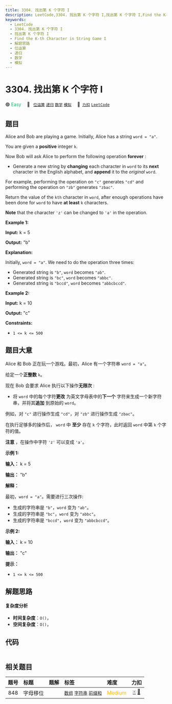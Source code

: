 ```yaml
---
title: 3304. 找出第 K 个字符 I
description: LeetCode,3304. 找出第 K 个字符 I,找出第 K 个字符 I,Find the K-th Character in String Game I,解题思路,位运算,递归,数学,模拟
keywords:
  - LeetCode
  - 3304. 找出第 K 个字符 I
  - 找出第 K 个字符 I
  - Find the K-th Character in String Game I
  - 解题思路
  - 位运算
  - 递归
  - 数学
  - 模拟
---
```


# 3304. 找出第 K 个字符 I

🟢 <font color=#15bd66>Easy</font>&emsp; 🔖&ensp; [`位运算`](/tag/bit-manipulation.md) [`递归`](/tag/recursion.md) [`数学`](/tag/math.md) [`模拟`](/tag/simulation.md)&emsp; 🔗&ensp;[`力扣`](https://leetcode.cn/problems/find-the-k-th-character-in-string-game-i) [`LeetCode`](https://leetcode.com/problems/find-the-k-th-character-in-string-game-i)

## 题目

Alice and Bob are playing a game. Initially, Alice has a string `word = "a"`.

You are given a **positive** integer `k`.

Now Bob will ask Alice to perform the following operation **forever** :

  * Generate a new string by **changing** each character in `word` to its **next** character in the English alphabet, and **append** it to the _original_ `word`.

For example, performing the operation on `"c"` generates `"cd"` and performing
the operation on `"zb"` generates `"zbac"`.

Return the value of the `kth` character in `word`, after enough operations
have been done for `word` to have **at least** `k` characters.

**Note** that the character `'z'` can be changed to `'a'` in the operation.



**Example 1:**

**Input:** k = 5

**Output:** "b"

**Explanation:**

Initially, `word = "a"`. We need to do the operation three times:

  * Generated string is `"b"`, `word` becomes `"ab"`.
  * Generated string is `"bc"`, `word` becomes `"abbc"`.
  * Generated string is `"bccd"`, `word` becomes `"abbcbccd"`.

**Example 2:**

**Input:** k = 10

**Output:** "c"



**Constraints:**

  * `1 <= k <= 500`


## 题目大意

Alice 和 Bob 正在玩一个游戏。最初，Alice 有一个字符串 `word = "a"`。

给定一个**正整数** `k`。

现在 Bob 会要求 Alice 执行以下操作**无限次** :

  * 将 `word` 中的每个字符**更改** 为英文字母表中的**下一个** 字符来生成一个新字符串，并将其**追加** 到原始的 `word`。

例如，对 `"c"` 进行操作生成 `"cd"`，对 `"zb"` 进行操作生成 `"zbac"`。

在执行足够多的操作后， `word` 中 **至少** 存在 `k` 个字符，此时返回 `word` 中第 `k` 个字符的值。

**注意** ，在操作中字符 `'z'` 可以变成 `'a'`。



**示例 1:**

**输入：** k = 5

**输出：** "b"

**解释：**

最初，`word = "a"`。需要进行三次操作:

  * 生成的字符串是 `"b"`，`word` 变为 `"ab"`。
  * 生成的字符串是 `"bc"`，`word` 变为 `"abbc"`。
  * 生成的字符串是 `"bccd"`，`word` 变为 `"abbcbccd"`。

**示例 2:**

**输入：** k = 10

**输出：** "c"



**提示：**

  * `1 <= k <= 500`


## 解题思路

#### 复杂度分析

- **时间复杂度**：`O()`，
- **空间复杂度**：`O()`，

## 代码

```javascript

```

## 相关题目

<!-- prettier-ignore -->
| 题号 | 标题 | 题解 | 标签 | 难度 | 力扣 |
| :------: | :------ | :------: | :------ | :------ | :------: |
| 848 | 字母移位 |  |  [`数组`](/tag/array.md) [`字符串`](/tag/string.md) [`前缀和`](/tag/prefix-sum.md) | <font color=#ffb800>Medium</font> | [🀄️](https://leetcode.cn/problems/shifting-letters) [🔗](https://leetcode.com/problems/shifting-letters) |